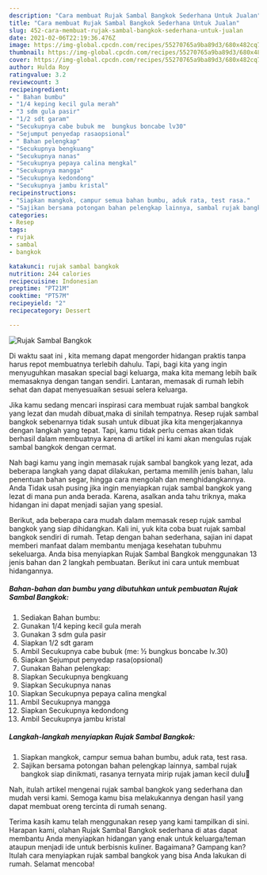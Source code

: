 ```yaml
---
description: "Cara membuat Rujak Sambal Bangkok Sederhana Untuk Jualan"
title: "Cara membuat Rujak Sambal Bangkok Sederhana Untuk Jualan"
slug: 452-cara-membuat-rujak-sambal-bangkok-sederhana-untuk-jualan
date: 2021-02-06T22:19:36.476Z
image: https://img-global.cpcdn.com/recipes/55270765a9ba89d3/680x482cq70/rujak-sambal-bangkok-foto-resep-utama.jpg
thumbnail: https://img-global.cpcdn.com/recipes/55270765a9ba89d3/680x482cq70/rujak-sambal-bangkok-foto-resep-utama.jpg
cover: https://img-global.cpcdn.com/recipes/55270765a9ba89d3/680x482cq70/rujak-sambal-bangkok-foto-resep-utama.jpg
author: Hulda Roy
ratingvalue: 3.2
reviewcount: 3
recipeingredient:
- " Bahan bumbu"
- "1/4 keping kecil gula merah"
- "3 sdm gula pasir"
- "1/2 sdt garam"
- "Secukupnya cabe bubuk me  bungkus boncabe lv30"
- "Sejumput penyedap rasaopsional"
- " Bahan pelengkap"
- "Secukupnya bengkuang"
- "Secukupnya nanas"
- "Secukupnya pepaya calina mengkal"
- "Secukupnya mangga"
- "Secukupnya kedondong"
- "Secukupnya jambu kristal"
recipeinstructions:
- "Siapkan mangkok, campur semua bahan bumbu, aduk rata, test rasa."
- "Sajikan bersama potongan bahan pelengkap lainnya, sambal rujak bangkok siap dinikmati, rasanya ternyata mirip rujak jaman kecil dulu🤭"
categories:
- Resep
tags:
- rujak
- sambal
- bangkok

katakunci: rujak sambal bangkok 
nutrition: 244 calories
recipecuisine: Indonesian
preptime: "PT21M"
cooktime: "PT57M"
recipeyield: "2"
recipecategory: Dessert

---
```



![Rujak Sambal Bangkok](https://img-global.cpcdn.com/recipes/55270765a9ba89d3/680x482cq70/rujak-sambal-bangkok-foto-resep-utama.jpg)

Di waktu  saat ini , kita memang dapat mengorder hidangan praktis tanpa harus repot membuatnya terlebih dahulu. Tapi, bagi kita yang ingin menyuguhkan masakan special bagi keluarga, maka kita memang lebih baik memasaknya dengan tangan sendiri. Lantaran, memasak di rumah lebih sehat dan dapat menyesuaikan sesuai selera keluarga.

Jika kamu sedang mencari inspirasi cara membuat rujak sambal bangkok yang lezat dan mudah dibuat,maka di sinilah tempatnya. Resep rujak sambal bangkok  sebenarnya tidak susah untuk dibuat jika kita mengerjakannya dengan langkah yang tepat. Tapi, kamu tidak perlu cemas akan tidak berhasil dalam membuatnya 
karena di artikel ini kami akan mengulas rujak sambal bangkok dengan cermat.  



Nah bagi kamu yang ingin memasak rujak sambal bangkok yang lezat, ada beberapa langkah yang dapat dilakukan, pertama memilih jenis bahan, lalu penentuan bahan segar, hingga cara mengolah dan menghidangkannya. Anda Tidak usah pusing jika ingin menyiapkan rujak sambal bangkok yang lezat di mana pun anda berada. Karena, asalkan anda  tahu triknya, maka hidangan ini dapat menjadi sajian yang spesial.

Berikut, ada beberapa cara mudah dalam memasak resep rujak sambal bangkok yang siap dihidangkan. Kali ini, yuk kita coba buat rujak sambal bangkok sendiri di rumah. Tetap dengan bahan sederhana, sajian ini dapat memberi manfaat dalam membantu menjaga kesehatan tubuhmu sekeluarga. Anda bisa menyiapkan Rujak Sambal Bangkok menggunakan 13 jenis bahan dan 2 langkah pembuatan. Berikut ini cara untuk membuat hidangannya.

<!--inarticleads1-->

##### Bahan-bahan dan bumbu yang dibutuhkan untuk pembuatan Rujak Sambal Bangkok:

1. Sediakan  Bahan bumbu:
1. Gunakan 1/4 keping kecil gula merah
1. Gunakan 3 sdm gula pasir
1. Siapkan 1/2 sdt garam
1. Ambil Secukupnya cabe bubuk (me: ½ bungkus boncabe lv.30)
1. Siapkan Sejumput penyedap rasa(opsional)
1. Gunakan  Bahan pelengkap:
1. Siapkan Secukupnya bengkuang
1. Siapkan Secukupnya nanas
1. Siapkan Secukupnya pepaya calina mengkal
1. Ambil Secukupnya mangga
1. Siapkan Secukupnya kedondong
1. Ambil Secukupnya jambu kristal




<!--inarticleads2-->

##### Langkah-langkah menyiapkan Rujak Sambal Bangkok:

1. Siapkan mangkok, campur semua bahan bumbu, aduk rata, test rasa.
1. Sajikan bersama potongan bahan pelengkap lainnya, sambal rujak bangkok siap dinikmati, rasanya ternyata mirip rujak jaman kecil dulu🤭




Nah, itulah artikel mengenai  rujak sambal bangkok  yang sederhana dan mudah versi kami. Semoga kamu bisa melakukannya dengan hasil yang dapat membuat oreng tercinta di rumah senang. 

Terima kasih kamu telah menggunakan resep yang kami tampilkan di sini. Harapan kami, olahan  Rujak Sambal Bangkok sederhana di atas dapat membantu Anda menyiapkan hidangan yang enak untuk keluarga/teman ataupun menjadi ide untuk berbisnis kuliner. Bagaimana? Gampang kan? Itulah cara menyiapkan rujak sambal bangkok yang bisa Anda lakukan di rumah. Selamat mencoba!

